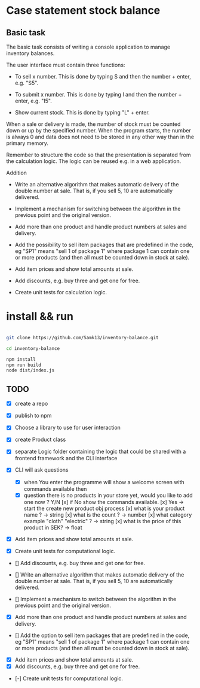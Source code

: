 # Case statement stock balance

## Basic task

The basic task consists of writing a console application to manage inventory balances.

The user interface must contain three functions:

- To sell x number. This is done by typing S and then the number + enter, e.g. "S5".

- To submit x number. This is done by typing I and then the number + enter, e.g. "I5".

- Show current stock. This is done by typing "L" + enter.

When a sale or delivery is made, the number of stock must be counted down or up by the specified number. When the program starts, the number is always 0 and data does not need to be stored in any other way than in the primary memory.

Remember to structure the code so that the presentation is separated from the calculation logic. The logic can be reused e.g. in a web application.

Addition

- Write an alternative algorithm that makes automatic delivery of the double number at sale. That is, if you sell 5, 10 are automatically delivered.

- Implement a mechanism for switching between the algorithm in the previous point and the original version.

- Add more than one product and handle product numbers at sales and delivery.

- Add the possibility to sell item packages that are predefined in the code, eg "SP1" means "sell 1 of package 1" where package 1 can contain one or more products (and then all must be counted down in stock at sale).

- Add item prices and show total amounts at sale.

- Add discounts, e.g. buy three and get one for free.

- Create unit tests for calculation logic.

# install && run

```zsh

git clone https://github.com/Samk13/inventory-balance.git

cd inventory-balance

npm install
npm run build
node dist/index.js

```

## TODO

- [x] create a repo
- [x] publish to npm
- [x] Choose a library to use for user interaction
- [x] create Product class
- [x] separate Logic folder containing the logic that could be shared with a frontend framework and the CLI interface

- [x] CLI will ask questions

  - [x] when You enter the programme will show a welcome screen with commands available then
  - [x] question there is no products in your store yet, would you like to add one now ? Y/N
        [x] if No show the commands available.
        [x] Yes -> start the create new product obj process
        [x] what is your product name ? -> string
        [x] what is the count ? -> number
        [x] what category example "cloth" "electric" ? -> string
        [x] what is the price of this product in SEK? -> float

- [x] Add item prices and show total amounts at sale.
- [x] Create unit tests for computational logic.
- [] Add discounts, e.g. buy three and get one for free.

- [] Write an alternative algorithm that makes automatic delivery of the double number at sale. That is, if you sell 5, 10 are automatically delivered.
- [] Implement a mechanism to switch between the algorithm in the previous point and the original version.
- [x] Add more than one product and handle product numbers at sales and delivery.
- [] Add the option to sell item packages that are predefined in the code, eg "SP1" means "sell 1 of package 1" where package 1 can contain one or more products (and then all must be counted down in stock at sale).
- [x] Add item prices and show total amounts at sale.
- [x] Add discounts, e.g. buy three and get one for free.
- [-] Create unit tests for computational logic.
